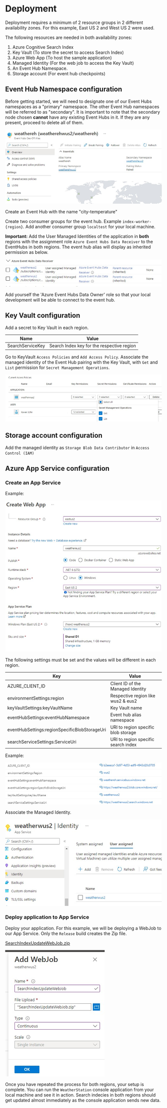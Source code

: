 # Deployment
Deployment requires a minimum of 2 resource groups in 2 different availability zones. For this example, East US 2 and West US 2 were used.

The following resources are needed in both availability zones:
1)	Azure Cognitive Search Index
2)	Key Vault (To store the secret to access Search Index)
3)	Azure Web App (To host the sample application)
4)	Managed Identity (For the web job to access the Key Vault)
5)	An Event Hub Namespace.
6)  Storage account (For event hub checkpoints)

## Event Hub Namespace configuration
Before getting started, we will need to designate one of our Event Hubs namespaces as a "primary" namespace.
The other Event Hub namespaces will be referred to as "secondary".
It is important to note that the secondary node chosen **cannot** have any existing Event Hubs in it.
If they are any present, proceed to delete all of them.

![Eventhub geo pairing](EventHubGeoPairing.jpg "Eventhub geo pairing")

Create an Event Hub with the name "city-temperature"

Create two consumer groups for the event hub. Example `index-worker-{region}`.
Add another consumer group `localtest` for your local machine.

**Important:** Add the User Managed Identities of the application in **both** regions with the assignment role `Azure Event Hubs Data Receiver` to the EventHubs in both regions.
The event hub alias will display as inherited permission as below.

![Managed Identity on event hub Alias](EventHubAliasHasBothManagedIdentities.jpg "Managed Identity on event hub Alias")

Add yourself the 'Azure Event Hubs Data Owner' role so that your local development will 
be able to connect to the event hub.

## Key Vault configuration

Add a secret to Key Vault in each region.

|Name|Value|
| --- | --- |
|SearchServiceKey| Search Index key for the respective region|

Go to KeyVault `Access Policies` and  `Add Access Policy`.
Associate the managed identity of the Event Hub pairing with the Key Vault, with `Get` and `List` permission for `Secret Management Operations`.

![Associate the Managed Identity Key Vault](AssignManagedIdentityToKeyVault.jpg "Associate the Managed Identity")

## Storage account configuration
Add the managed identity as `Storage Blob Data Contributor` in `Access Control (IAM)`

## Azure App Service configuration
### **Create an App Service**

Example:

![Create Web App](CreateWebApp.jpg "Create Web App")

The following settings must be set and the values will be different in each region.

|Key|Value|
| --- | --- |
|AZURE_CLIENT_ID| Client ID of the Managed Identity|
|environmentSettings:region|Respective region like wus2 & eus2|
|keyVaultSettings:keyVaultName|Key Vault name|
|eventHubSettings:eventHubNamespace| Event hub alias namespace |
|eventHubSettings:regionSpecificBlobStorageUri| URI to region specific blob storage|
|searchServiceSettings:ServiceUri| URI to region specific search index|

Example:

![App Service configuration](AppServiceConfiguration.jpg "App Service Config")

Associate the Managed Identity.

![Associate the Managed Identity to WebApp](AssignManagedIdentityToWebApp.jpg "Associate the Managed Identity")

### **Deploy application to App Service**

Deploy your application. For this example, we will be deploying a WebJob to our App Service. Only the `Release` build creates the Zip file.

[SearchIndexUpdateWebJob.zip](../SearchIndexUpdateWebJob/PublishOutput/SearchIndexUpdateWebJob.zip)

![Add webjob](AddWebJob.jpg "Add webjob")

Once you have repeated the process for both regions, your setup is complete.
You can run the `WeatherStation` console application from your local machine and see it in action.
Search indecies in both regions should get updated almost immediately as the console application sends new data.
